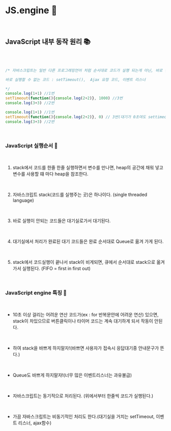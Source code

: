 # JS.engine 🎢
<br/>

## JavaScript 내부 동작 원리 📚
<br/>

```js

/* 자바스크립트는 일반 다른 프로그래밍언어 처럼 순서대로 코드가 실행 되는게 아닌, 바로 실행되는 코드부터 실행된다.

바로 실행할 수 없는 코드 : setTimeout(),  Ajax 요청 코드, 이벤트 리스너

*/
console.log(1+1) //1번
setTimeout(function(){console.log(2+2)}, 1000) //3번
console.log(3+3) //2번

console.log(1+1) //1번
setTimeout(function(){console.log(2+2)}, 0) // 3번(대기가 0초여도 settimeout함수는 무조건 뒤에 실행된다.)
console.log(3+3) //2번
```
<br/>

### JavaScript 실행순서 📕
<br/>

1. stack에서 코드를 한줄 한줄 실행하면서 변수를 만나면, heap의 공간에 채워 넣고 변수를 사용할 떄 마다 heap을 참조한다.
<br/>

2. 자바스크립트 stack(코드를 실행주는 곳)은 하나이다. (single threaded language)
<br/>

3. 바로 실행이 안되는 코드들은 대기실로가서 대기된다.
<br/>

4. 대기실에서 처리가 완료된 대기 코드들은 완료 순서대로 Queue로 옮겨 가게 된다.
<br/>

5. stack에서 코드실행이 끝나서 stack이 비게되면, 큐에서 순서대로 stack으로 옮겨가서 실행된다. (FIFO = first in first out)
<br/>

### JavaScript engine 특징 📗
<br/>

+ 10초 이상 걸리는 어려운 연산 코드가(ex : for 반복문안에 어려운 연산) 있으면, stack이 차있으므로 버튼클릭이나 타이머 코드는 계속 대기하게 되서 작동이 안된다.
<br/>

+ 하여 stack을 바쁘게 하지말자!(바쁘면 사용자가 접속시 응답대기중 안내문구가 뜬다.)
<br/>

+ Queue도 바쁘게 하지말자!(너무 많은 이벤트리스너는 과유불급)
<br/>

+ 자바스크립트는 동기적으로 처리된다. (위에서부터 한줄씩 코드가 실행된다.)
<br/>

+ 가끔 자바스크립트는 비동기적인 처리도 한다.(대기실을 거치는 setTimeout, 이벤트 리스너, ajax함수)
<br/>
